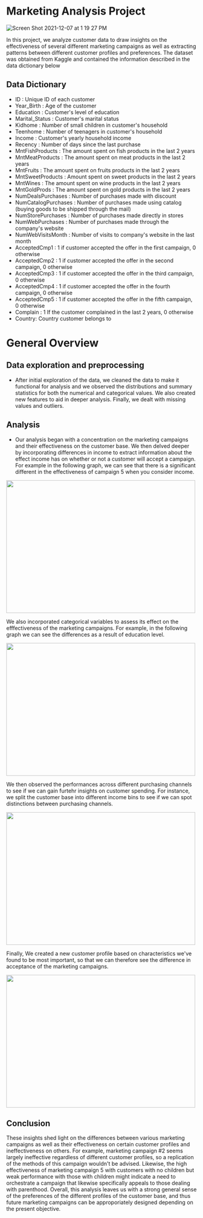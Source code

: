# Marketing Analysis Project

![Screen Shot 2021-12-07 at 1 19 27 PM](https://user-images.githubusercontent.com/88220704/145092387-a75bcdac-051d-4552-b7bc-66b5ea56bfb9.png)



In this project, we analyze customer data to draw insights on the effectiveness of several different marketing campaigns as well as extracting patterns between different customer profiles and preferences. The dataset was obtained from Kaggle and contained the information described in the data dictionary below

## Data Dictionary

- ID : Unique ID of each customer
- Year_Birth : Age of the customer
- Education : Customer's level of education
- Marital_Status : Customer's marital status
- Kidhome : Number of small children in customer's household
- Teenhome : Number of teenagers in customer's household
- Income : Customer's yearly household income
- Recency : Number of days since the last purchase
- MntFishProducts : The amount spent on fish products in the last 2 years
- MntMeatProducts : The amount spent on meat products in the last 2 years
- MntFruits : The amount spent on fruits products in the last 2 years
- MntSweetProducts : Amount spent on sweet products in the last 2 years
- MntWines : The amount spent on wine products in the last 2 years
- MntGoldProds : The amount spent on gold products in the last 2 years
- NumDealsPurchases : Number of purchases made with discount
- NumCatalogPurchases : Number of purchases made using catalog (buying goods to be shipped through the mail)
- NumStorePurchases : Number of purchases made directly in stores
- NumWebPurchases : Number of purchases made through the company's website
- NumWebVisitsMonth : Number of visits to company's website in the last month
- AcceptedCmp1 : 1 if customer accepted the offer in the first campaign, 0 otherwise 
- AcceptedCmp2 : 1 if customer accepted the offer in the second campaign, 0 otherwise
- AcceptedCmp3 : 1 if customer accepted the offer in the third campaign, 0 otherwise
- AcceptedCmp4 : 1 if customer accepted the offer in the fourth campaign, 0 otherwise
- AcceptedCmp5 : 1 if customer accepted the offer in the fifth campaign, 0 otherwise
- Complain : 1 If the customer complained in the last 2 years, 0 otherwise
- Country: Country customer belongs to

# General Overview

## Data exploration and preprocessing

* After initial exploration of the data, we cleaned the data to make it functional for analysis and we observed the distributions and summary statistics for both the numerical and categorical values. We also created new features to aid in deeper analysis. Finally, we dealt with missing values and outliers. 

## Analysis

* Our analysis began with a concentration on the marketing campaigns and their effectiveness on the customer base. We then delved deeper by incorporating differences in income to extract information about the effect income has on whether or not a customer will accept a campaign. For example in the following graph, we can see that there is a significant different in the effectiveness of campaign 5 when you consider income. 

<img src="https://user-images.githubusercontent.com/88220704/139193739-e28fbb41-8729-49a2-b15d-359e899d2c9a.png" width="500" height="350" />

We also incorporated categorical variables to assess its effect on the efffectiveness of the marketing campaigns. For example, in the following graph we can see the differences as a result of education level. 

<img src="https://user-images.githubusercontent.com/88220704/139194126-1d35c415-36ff-4000-bc9c-f1e3497a998b.png" width="500" height="350" />




We then observed the performances across different purchasing channels to see if we can gain furtehr insights on customer spending. For instance, we split the customer base into different income bins to see if we can spot distinctions between purchasing channels. 



<img src="https://user-images.githubusercontent.com/88220704/139194702-dd44b95e-e70c-4ae8-a807-7f7638aa5083.png" width="500" height="350" />


Finally, We created a new customer profile based on characteristics we've found to be most important, so that we can therefore see the difference in acceptance of the marketing campaigns. 


<img src="https://user-images.githubusercontent.com/88220704/139195015-c399d692-b029-4e80-8b62-b545b9acf81b.png" width="500" height="350" />


## Conclusion

These insights shed light on the differences between various marketing campaigns as well as their effectiveness on certain customer profiles and ineffectiveness on others. For example, marketing campaign #2 seems largely ineffective regardless of different customer profiles, so a replication of the methods of this campaign wouldn't be advised. Likewise, the high effectiveness of marketing campaign 5 with customers with no children but weak performance with those with children might indicate a need to orchestrate a campaign that likewise specifically appeals to those dealing with parenthood. Overall, this analysis leaves us with a strong general sense of the preferences of the different profiles of the customer base, and thus future marketing campaigns can be approporiately designed depending on the present objective. 

